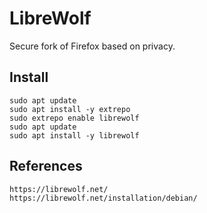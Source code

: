 LibreWolf
=========

Secure fork of Firefox based on privacy. 

Install
-------
```
sudo apt update
sudo apt install -y extrepo 
sudo extrepo enable librewolf
sudo apt update 
sudo apt install -y librewolf 
```

References
----------

    https://librewolf.net/
    https://librewolf.net/installation/debian/
